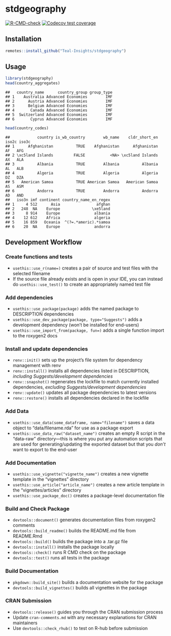
# stdgeography

<!-- badges: start -->

[![R-CMD-check](https://github.com/Teal-Insights/stdgeography/actions/workflows/R-CMD-check.yaml/badge.svg)](https://github.com/Teal-Insights/stdgeography/actions/workflows/R-CMD-check.yaml)
[![Codecov test
coverage](https://codecov.io/gh/Teal-Insights/stdgeography/graph/badge.svg)](https://app.codecov.io/gh/Teal-Insights/stdgeography)
<!-- badges: end -->

## Installation

``` r
remotes::install_github("Teal-Insights/stdgeography")
```

## Usage

``` r
library(stdgeography)
head(country_aggregates)
```

    ##   country_name      country_group group_type
    ## 1    Australia Advanced Economies        IMF
    ## 2      Austria Advanced Economies        IMF
    ## 3      Belgium Advanced Economies        IMF
    ## 4       Canada Advanced Economies        IMF
    ## 5  Switzerland Advanced Economies        IMF
    ## 6       Cyprus Advanced Economies        IMF

``` r
head(country_codes)
```

    ##            country is_wb_country        wb_name    cldr_short_en iso2c iso3c
    ## 1      Afghanistan          TRUE    Afghanistan      Afghanistan    AF   AFG
    ## 2 \xc5land Islands         FALSE           <NA> \xc5land Islands    AX   ALA
    ## 3          Albania          TRUE        Albania          Albania    AL   ALB
    ## 4          Algeria          TRUE        Algeria          Algeria    DZ   DZA
    ## 5   American Samoa          TRUE American Samoa   American Samoa    AS   ASM
    ## 6          Andorra          TRUE        Andorra          Andorra    AD   AND
    ##   iso3n imf continent country_name_en_regex
    ## 1     4 512      Asia                afghan
    ## 2   248  NA    Europe              \xe5land
    ## 3     8 914    Europe               albania
    ## 4    12 612    Africa               algeria
    ## 5    16 859   Oceania  ^(?=.*americ).*samoa
    ## 6    20  NA    Europe               andorra

## Development Workflow

### Create functions and tests

- `usethis::use_r(name=)` creates a pair of source and test files with
  the selected filename
- If the source file already exists and is open in your IDE, you can
  instead do `usethis::use_test()` to create an appropriately named test
  file

### Add dependencies

- `usethis::use_package(package)` adds the named package to DESCRIPTION
  dependencies
- `usethis::use_dev_package(package, type="Suggests")` adds a
  development dependency (won’t be installed for end-users)
- `usethis::use_import_from(package, fun=)` adds a single function
  import to the roxygen2 docs

### Install and update dependencies

- `renv::init()` sets up the project’s file system for dependency
  management with renv
- `renv::install()` installs all dependencies listed in DESCRIPTION,
  *including Suggests/development dependencies*
- `renv::snapshot()` regenerates the lockfile to match currently
  installed dependencies, *excluding Suggests/development dependencies*
- `renv::update()` updates all package dependencies to latest versions
- `renv::restore()` installs all dependencies declared in the lockfile

### Add Data

- `usethis::use_data(some_dataframe, name="filename")` saves a data
  object to “data/filename.rda” for use as a package export
- `usethis::use_data_raw("dataset_name")` creates an empty R script in
  the “data-raw” directory—this is where you put any automation scripts
  that are used for generating/updating the exported dataset but that
  you *don’t* want to export to the end-user

### Add Documentation

- `usethis::use_vignette("vignette_name")` creates a new vignette
  template in the “vignettes” directory
- `usethis::use_article("article_name")` creates a new article template
  in the “vignettes/articles” directory
- `usethis::use_package_doc()` creates a package-level documentation
  file

### Build and Check Package

- `devtools::document()` generates documentation files from roxygen2
  comments
- `devtools::build_readme()` builds the README.md file from README.Rmd
- `devtools::build()` builds the package into a .tar.gz file
- `devtools::install()` installs the package locally
- `devtools::check()` runs R CMD check on the package
- `devtools::test()` runs all tests in the package

### Build Documentation

- `pkgdown::build_site()` builds a documentation website for the package
- `devtools::build_vignettes()` builds all vignettes in the package

### CRAN Submission

- `devtools::release()` guides you through the CRAN submission process
- Update `cran-comments.md` with any necessary explanations for CRAN
  maintainers
- Use `devtools::check_rhub()` to test on R-hub before submission
